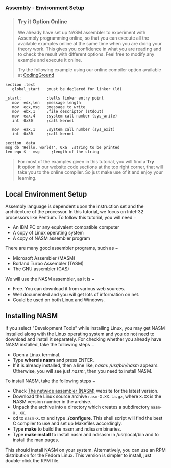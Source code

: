 ### Assembly - Environment Setup

> ### Try it Option Online
>
> We already have set up NASM assembler to experiment with Assembly programming online, so that you can execute all the available examples online at the same time when you are doing your theory work. This gives you confidence in what you are reading and to check the result with different options. Feel free to modify any example and execute it online.
>
> Try the following example using our online compiler option available at [CodingGround](http://www.tutorialspoint.com/codingground.htm)

```
section	.text
   global_start   ;must be declared for linker (ld)
	
_start:	          ;tells linker entry point
   mov	edx,len   ;message length
   mov	ecx,msg   ;message to write
   mov	ebx,1     ;file descriptor (stdout)
   mov	eax,4     ;system call number (sys_write)
   int	0x80      ;call kernel
	
   mov	eax,1     ;system call number (sys_exit)
   int	0x80      ;call kernel

section	.data
msg db 'Hello, world!', 0xa  ;string to be printed
len equ $ - msg     ;length of the string
```

> For most of the examples given in this tutorial, you will find a **Try it** option in our website code sections at the top right corner, that will take you to the online compiler. So just make use of it and enjoy your learning.

## Local Environment Setup

Assembly language is dependent upon the instruction set and the architecture of the processor. In this tutorial, we focus on Intel-32 processors like Pentium. To follow this tutorial, you will need −

- An IBM PC or any equivalent compatible computer
- A copy of Linux operating system
- A copy of NASM assembler program

There are many good assembler programs, such as −

- Microsoft Assembler (MASM)
- Borland Turbo Assembler (TASM)
- The GNU assembler (GAS)

We will use the NASM assembler, as it is −

- Free. You can download it from various web sources.
- Well documented and you will get lots of information on net.
- Could be used on both Linux and Windows.

## Installing NASM

If you select "Development Tools" while installing Linux, you may get NASM installed along with the Linux operating system and you do not need to download and install it separately. For checking whether you already have NASM installed, take the following steps −

- Open a Linux terminal.
- Type **whereis nasm** and press ENTER.
- If it is already installed, then a line like, *nasm: /usr/bin/nasm* appears. Otherwise, you will see just *nasm:*, then you need to install NASM.

To install NASM, take the following steps −

- Check [The netwide assembler (NASM)](http://www.nasm.us/) website for the latest version.
- Download the Linux source archive `nasm-X.XX.ta.gz`, where `X.XX` is the NASM version number in the archive.
- Unpack the archive into a directory which creates a subdirectory `nasm-X. XX`.
- cd to `nasm-X.XX` and type **./configure**. This shell script will find the best C compiler to use and set up Makefiles accordingly.
- Type **make** to build the nasm and ndisasm binaries.
- Type **make install** to install nasm and ndisasm in /usr/local/bin and to install the man pages.

This should install NASM on your system. Alternatively, you can use an RPM distribution for the Fedora Linux. This version is simpler to install, just double-click the RPM file.